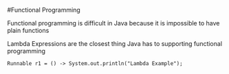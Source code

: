 #Functional Programming


Functional programming is difficult in Java because it is impossible to have plain functions


Lambda Expressions are the closest thing Java has to supporting functional programming


```
Runnable r1 = () -> System.out.println("Lambda Example");
```